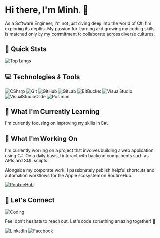 # Hi there, I'm Minh. 👋

As a Software Engineer, I'm not just diving deep into the world of C#, I'm exploring its depths. My passion for learning and growing my coding skills is matched only by my commitment to collaborate across diverse cultures.

## 🚀 Quick Stats

![Top Langs](https://github-readme-stats.vercel.app/api/top-langs/?username=minh-nx&hide_progress=true&theme=radical)

## 💻 Technologies & Tools

![CSharp](https://img.shields.io/badge/-CSharp-blue?style=flat-square&logo=csharp)
![Git](https://img.shields.io/badge/-Git-black?style=flat-square&logo=git)
![GitHub](https://img.shields.io/badge/-GitHub-181717?style=flat-square&logo=github)
![GitLab](https://img.shields.io/badge/-GitLab-FCA121?style=flat-square&logo=gitlab)
![BitBucket](https://img.shields.io/badge/-BitBucket-darkblue?style=flat-square&logo=bitbucket)
![VisualStudio](https://img.shields.io/badge/-VisualStudio-blue?style=flat-square&logo=VisualStudio)
![VisualStudioCode](https://img.shields.io/badge/-VisualStudioCode-darkblue?style=flat-square&logo=VisualStudioCode)
![Postman](https://img.shields.io/badge/-Postman-white?style=flat-square&logo=Postman)

## 🌱 What I'm Currently Learning

I'm currently focusing on improving my skills in C#.

## 🚀 What I'm Working On

I'm currently working on a project that involves building a web application using C#. On a daily basis, I interact with backend components such as APIs and SQL scripts.

Alongside my corporate work, I passionately publish helpful shortcuts and automation workflows for the Apple ecosystem on RoutineHub.

[![RoutineHub](https://img.shields.io/badge/-RoutineHub-red?style=flat&logo=Shortcut&logoColor=white)](https://routinehub.co/user/minh_nx)

## 🤝 Let's Connect

![Coding](https://media.giphy.com/media/ZVik7pBtu9dNS/giphy.gif)

Feel don't hesitate to reach out. Let's code something amazing together! 🚀

[![LinkedIn](https://img.shields.io/badge/-LinkedIn-blue?style=flat&logo=Linkedin&logoColor=white)](https://www.linkedin.com/in/m-nx/)
[![Facebook](https://img.shields.io/badge/-Facebook-blue?style=flat&logo=Facebook&logoColor=white)](https://www.facebook.com/minh.nxm/)
